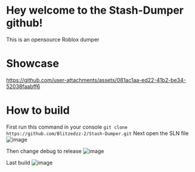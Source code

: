 # Hey welcome to the Stash-Dumper github!
This is an opensource Roblox dumper

# Showcase
https://github.com/user-attachments/assets/081ac1aa-ed22-41b2-be34-52038faabff6

# How to build

First run this command in your console 
```git clone https://github.com/Blitzedzz-2/Stash-Dumper.git```
Next open the SLN file
![image](https://github.com/user-attachments/assets/9bf3cba8-9ebd-4728-acf2-6c71e9a2c736)

Then change debug to release
![image](https://github.com/user-attachments/assets/a3ba7119-eea0-4b1a-8a8e-065b9576ffcd)

Last build
![image](https://github.com/user-attachments/assets/13cac679-4f24-41b9-a42c-3882be67a22e)

